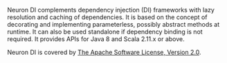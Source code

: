 Neuron DI complements dependency injection (DI) frameworks with lazy resolution 
and caching of dependencies.
It is based on the concept of decorating and implementing parameterless, 
possibly abstract methods at runtime.
It can also be used standalone if dependency binding is not required. 
It provides APIs for Java 8 and Scala 2.11.x or above.

Neuron DI is covered by [The Apache Software License, Version 2.0].

[The Apache Software License, Version 2.0]: https://www.apache.org/licenses/LICENSE-2.0.txt
